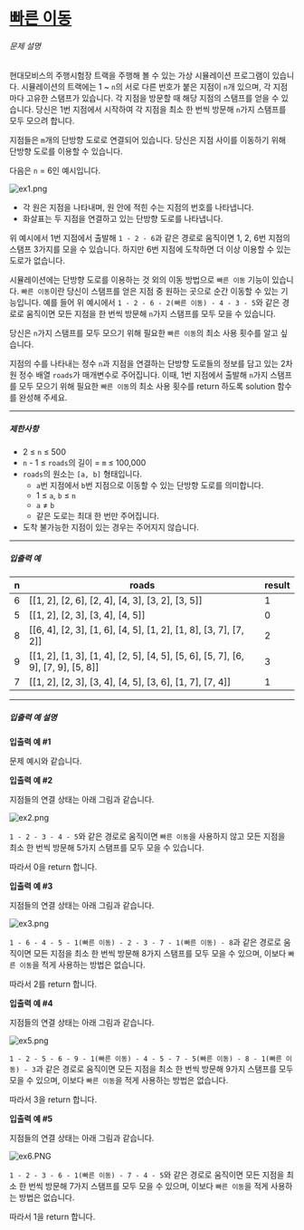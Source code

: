 # [빠른 이동](https://school.programmers.co.kr/learn/courses/30/lessons/214294)


###### 문제 설명


현대모비스의 주행시험장 트랙을 주행해 볼 수 있는 가상 시뮬레이션 프로그램이 있습니다. 시뮬레이션의 트랙에는 1 \~ `n`의 서로 다른 번호가 붙은 지점이 `n`개 있으며, 각 지점마다 고유한 스탬프가 있습니다. 각 지점을 방문할 때 해당 지점의 스탬프를 얻을 수 있습니다. 당신은 1번 지점에서 시작하여 각 지점을 최소 한 번씩 방문해 `n`가지 스탬프를 모두 모으려 합니다.


지점들은 `m`개의 단방향 도로로 연결되어 있습니다. 당신은 지점 사이를 이동하기 위해 단방향 도로를 이용할 수 있습니다. 


다음은 `n` \= 6인 예시입니다.


![ex1.png](https://grepp-programmers.s3.ap-northeast-2.amazonaws.com/files/production/70e3b68c-64d7-4b5a-a5d8-071d258f8cdb/ex1.png)


* 각 원은 지점을 나타내며, 원 안에 적힌 수는 지점의 번호를 나타냅니다.
* 화살표는 두 지점을 연결하고 있는 단방향 도로를 나타냅니다.


위 예시에서 1번 지점에서 출발해 `1 - 2 - 6`과 같은 경로로 움직이면 1, 2, 6번 지점의 스탬프 3가지를 모을 수 있습니다. 하지만 6번 지점에 도착하면 더 이상 이용할 수 있는 도로가 없습니다. 


시뮬레이션에는 단방향 도로를 이용하는 것 외의 이동 방법으로 `빠른 이동` 기능이 있습니다. `빠른 이동`이란 당신이 스탬프를 얻은 지점 중 원하는 곳으로 순간 이동할 수 있는 기능입니다. 예를 들어 위 예시에서 `1 - 2 - 6 - 2(빠른 이동) - 4 - 3 - 5`와 같은 경로로 움직이면 모든 지점을 한 번씩 방문해 `n`가지 스탬프를 모두 모을 수 있습니다.


당신은 `n`가지 스탬프를 모두 모으기 위해 필요한 `빠른 이동`의 최소 사용 횟수를 알고 싶습니다.


지점의 수를 나타내는 정수 `n`과 지점을 연결하는 단방향 도로들의 정보를 담고 있는 2차원 정수 배열 `roads`가 매개변수로 주어집니다. 이때, 1번 지점에서 출발해 `n`가지 스탬프를 모두 모으기 위해 필요한 `빠른 이동`의 최소 사용 횟수를 return 하도록 solution 함수를 완성해 주세요.




---


##### 제한사항


* 2 ≤ `n` ≤ 500
* `n` \- 1 ≤ `roads`의 길이 \= `m` ≤ 100,000
* `roads`의 원소는 `[a, b]` 형태입니다.
	+ `a`번 지점에서 `b`번 지점으로 이동할 수 있는 단방향 도로를 의미합니다.
	+ 1 ≤ `a`, `b` ≤ `n`
	+ `a` ≠ `b`
	+ 같은 도로는 최대 한 번만 주어집니다.
* 도착 불가능한 지점이 있는 경우는 주어지지 않습니다.




---


##### 입출력 예




| n | roads | result |
| --- | --- | --- |
| 6 | \[\[1, 2], \[2, 6], \[2, 4], \[4, 3], \[3, 2], \[3, 5]] | 1 |
| 5 | \[\[1, 2], \[2, 3], \[3, 4], \[4, 5]] | 0 |
| 8 | \[\[6, 4], \[2, 3], \[1, 6], \[4, 5], \[1, 2], \[1, 8], \[3, 7], \[7, 2]] | 2 |
| 9 | \[\[1, 2], \[1, 3], \[1, 4], \[2, 5], \[4, 5], \[5, 6], \[5, 7], \[6, 9], \[7, 9], \[5, 8]] | 3 |
| 7 | \[\[1, 2], \[2, 3], \[3, 4], \[4, 5], \[3, 6], \[1, 7], \[7, 4]] | 1 |




---


##### 입출력 예 설명


**입출력 예 \#1**


문제 예시와 같습니다.


**입출력 예 \#2**


지점들의 연결 상태는 아래 그림과 같습니다.


![ex2.png](https://grepp-programmers.s3.ap-northeast-2.amazonaws.com/files/production/05f71f64-1ef6-46dc-9dcc-27debbe2e997/ex2.png)


`1 - 2 - 3 - 4 - 5`와 같은 경로로 움직이면 `빠른 이동`을 사용하지 않고 모든 지점을 최소 한 번씩 방문해 5가지 스탬프를 모두 모을 수 있습니다.


따라서 0을 return 합니다.


**입출력 예 \#3**


지점들의 연결 상태는 아래 그림과 같습니다.


![ex3.png](https://grepp-programmers.s3.ap-northeast-2.amazonaws.com/files/production/638ee9b0-eac8-487b-826b-17fde1721823/ex3.png)


`1 - 6 - 4 - 5 - 1(빠른 이동) - 2 - 3 - 7 - 1(빠른 이동) - 8`과 같은 경로로 움직이면 모든 지점을 최소 한 번씩 방문해 8가지 스탬프를 모두 모을 수 있으며, 이보다 `빠른 이동`을 적게 사용하는 방법은 없습니다.


따라서 2를 return 합니다.


**입출력 예 \#4**


지점들의 연결 상태는 아래 그림과 같습니다.


![ex5.png](https://grepp-programmers.s3.ap-northeast-2.amazonaws.com/files/production/d3e47636-ac04-470c-bf8b-afec58f5c446/ex5.png)


`1 - 2 - 5 - 6 - 9 - 1(빠른 이동) - 4 - 5 - 7 - 5(빠른 이동) - 8 - 1(빠른 이동) - 3`과 같은 경로로 움직이면 모든 지점을 최소 한 번씩 방문해 9가지 스탬프를 모두 모을 수 있으며, 이보다 `빠른 이동`을 적게 사용하는 방법은 없습니다.


따라서 3을 return 합니다.


**입출력 예 \#5**


지점들의 연결 상태는 아래 그림과 같습니다.


![ex6.PNG](https://grepp-programmers.s3.ap-northeast-2.amazonaws.com/files/production/c1704a2e-4390-4899-a629-1aecce5a3b86/ex6.PNG)


`1 - 2 - 3 - 6 - 1(빠른 이동) - 7 - 4 - 5`와 같은 경로로 움직이면 모든 지점을 최소 한 번씩 방문해 7가지 스탬프를 모두 모을 수 있으며, 이보다 `빠른 이동`을 적게 사용하는 방법은 없습니다.


따라서 1을 return 합니다.



